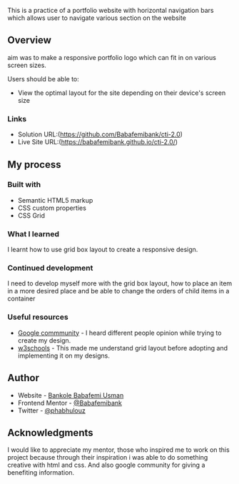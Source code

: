 
This is a practice of a portfolio website with horizontal navigation bars which allows user to navigate various section on the website 



## Overview
 aim was to make a responsive portfolio logo which can fit in on various screen sizes.

Users should be able to:

- View the optimal layout for the site depending on their device's screen size


### Links

- Solution URL:(https://github.com/Babafemibank/cti-2.0)
- Live Site URL:(https://babafemibank.github.io/cti-2.0/)
## My process

### Built with

- Semantic HTML5 markup
- CSS custom properties
- CSS Grid


### What I learned

I learnt how to use grid box layout to create a responsive design.


### Continued development

I need to develop myself more with the grid box layout, how to place an item in a more desired place and be able to change the orders of child items in a container


### Useful resources

- [Google commmunity](https://www.google.com) - I heard different people opinion while trying to create my design.
- [w3schools](https://www.w3schools.com/css) - This made me understand grid layout before adopting and implementing it on my designs.


## Author

- Website - [Bankole Babafemi Usman](https://github.com/Babafemibank)
- Frontend Mentor - [@Babafemibank](https://www.frontendmentor.io/profile/Babafemibank)
- Twitter - [@phabhulouz](https://www.twitter.com/phabhulouz)



## Acknowledgments

I would like to appreciate my mentor, those who inspired me to work on this project because through their inspiration i was able to do something creative with html and css. And also google community for giving a benefiting information.

